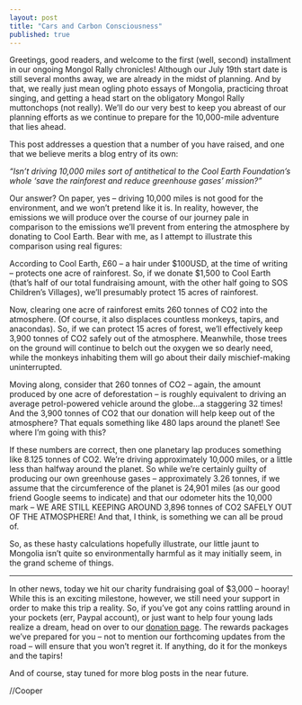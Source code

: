 ```yaml
---
layout: post
title: "Cars and Carbon Consciousness"
published: true
---
```


Greetings, good readers, and welcome to the first (well, second) installment in our ongoing Mongol Rally chronicles! Although our July 19th start date is still several months away, we are already in the midst of planning. And by that, we really just mean ogling photo essays of Mongolia, practicing throat singing, and getting a head start on the obligatory Mongol Rally muttonchops (not really). We’ll do our very best to keep you abreast of our planning efforts as we continue to prepare for the 10,000-mile adventure that lies ahead.

This post addresses a question that a number of you have raised, and one that we believe merits a blog entry of its own:

_“Isn’t driving 10,000 miles sort of antithetical to the Cool Earth Foundation’s whole ‘save the rainforest and reduce greenhouse gases’ mission?”_

Our answer? On paper, yes – driving 10,000 miles is not good for the environment, and we won’t pretend like it is. In reality, however, the emissions we will produce over the course of our journey pale in comparison to the emissions we’ll prevent from entering the atmosphere by donating to Cool Earth. Bear with me, as I attempt to illustrate this comparison using real figures:

According to Cool Earth, £60 – a hair under $100USD, at the time of writing – protects one acre of rainforest. So, if we donate $1,500 to Cool Earth (that’s half of our total fundraising amount, with the other half going to SOS Children’s Villages), we’ll presumably protect 15 acres of rainforest.

Now, clearing one acre of rainforest emits 260 tonnes of CO2 into the atmosphere. (Of course, it also displaces countless monkeys, tapirs, and anacondas). So, if we can protect 15 acres of forest, we’ll effectively keep 3,900 tonnes of CO2 safely out of the atmosphere. Meanwhile, those trees on the ground will continue to belch out the oxygen we so dearly need, while the monkeys inhabiting them will go about their daily mischief-making uninterrupted.

Moving along, consider that 260 tonnes of CO2 – again, the amount produced by one acre of deforestation – is roughly equivalent to driving an average petrol-powered vehicle around the globe…a staggering 32 times! And the 3,900 tonnes of CO2 that our donation will help keep out of the atmosphere? That equals something like 480 laps around the planet! See where I’m going with this?

If these numbers are correct, then one planetary lap produces something like 8.125 tonnes of CO2. We’re driving approximately 10,000 miles, or a little less than halfway around the planet. So while we’re certainly guilty of producing our own greenhouse gases – approximately 3.26 tonnes, if we assume that the circumference of the planet is 24,901 miles (as our good friend Google seems to indicate) and that our odometer hits the 10,000 mark – WE ARE STILL KEEPING AROUND 3,896 tonnes of CO2 SAFELY OUT OF THE ATMOSPHERE! And that, I think, is something we can all be proud of.

So, as these hasty calculations hopefully illustrate, our little jaunt to Mongolia isn’t quite so environmentally harmful as it may initially seem, in the grand scheme of things.

*          *          *

In other news, today we hit our charity fundraising goal of $3,000 – hooray! While this is an exciting milestone, however, we still need your support in order to make this trip a reality. So, if you’ve got any coins rattling around in your pockets (err, Paypal account), or just want to help four young lads realize a dream, head on over to our [donation page](http://www.crossingtherubikhan.com/#donate). The rewards packages we’ve prepared for you – not to mention our forthcoming updates from the road – will ensure that you won’t regret it. If anything, do it for the monkeys and the tapirs!

And of course, stay tuned for more blog posts in the near future.

//Cooper
